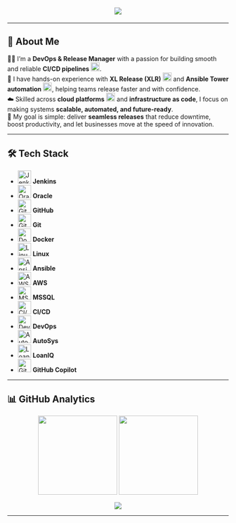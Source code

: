 <h1 align="center">
  <img src="https://readme-typing-svg.herokuapp.com?font=Orbitron&size=28&duration=9000&pause=1000&color=00F7FF&width=1000&center=true&vCenter=true&repeat=true&lines=🚀+DevOps+Engineer+%7C+Jenkins+%7C+Oracle+%7C+GitHub+Copilot+%7C+MSSQL+%7C+Linux+%7C+Ansible+%7C+Git+%26+GitHub+%7C+CI%2FCD+%7C+Docker+%7C+AutoSys+%7C+LoanIQ" />
</h1>

---

## 🌌 About Me
👨‍💻 I’m a **DevOps & Release Manager** with a passion for building smooth and reliable **CI/CD pipelines** <img src="https://img.icons8.com/color/48/000000/continuous-integration.png" height="20" alt="CI/CD" />.  
🚀 I have hands-on experience with **XL Release (XLR)** <img src="https://img.icons8.com/fluency/48/rocket.png" height="20" alt="XLR" /> and **Ansible Tower automation** <img src="https://img.icons8.com/color/48/ansible.png" height="20" alt="Ansible" />, helping teams release faster and with confidence.  
☁️ Skilled across **cloud platforms** <img src="https://img.icons8.com/color/48/000000/cloud.png" height="20" alt="Cloud" /> and **infrastructure as code**, I focus on making systems **scalable, automated, and future-ready**.  
🎯 My goal is simple: deliver **seamless releases** that reduce downtime, boost productivity, and let businesses move at the speed of innovation.


---
## 🛠️ Tech Stack

- <img src="https://cdn.jsdelivr.net/gh/devicons/devicon/icons/jenkins/jenkins-original.svg" height="30" alt="Jenkins" /> **Jenkins**
- <img src="https://cdn.jsdelivr.net/gh/devicons/devicon/icons/oracle/oracle-original.svg" height="30" alt="Oracle" /> **Oracle**
- <img src="https://cdn.jsdelivr.net/gh/devicons/devicon/icons/github/github-original.svg" height="30" alt="GitHub" /> **GitHub**
- <img src="https://cdn.jsdelivr.net/gh/devicons/devicon/icons/git/git-original.svg" height="30" alt="Git" /> **Git**
- <img src="https://cdn.jsdelivr.net/gh/devicons/devicon/icons/docker/docker-original.svg" height="30" alt="Docker" /> **Docker**
- <img src="https://cdn.jsdelivr.net/gh/devicons/devicon/icons/linux/linux-original.svg" height="30" alt="Linux" /> **Linux**
- <img src="https://cdn.jsdelivr.net/gh/devicons/devicon/icons/ansible/ansible-original.svg" height="30" alt="Ansible" /> **Ansible**
- <img src="https://cdn.jsdelivr.net/gh/devicons/devicon/icons/amazonwebservices/amazonwebservices-original.svg" height="30" alt="AWS" /> **AWS**
- <img src="https://cdn.jsdelivr.net/gh/devicons/devicon/icons/microsoftsqlserver/microsoftsqlserver-plain.svg" height="30" alt="MSSQL" /> **MSSQL**
- <img src="https://cdn-icons-png.flaticon.com/512/906/906324.png" height="30" alt="CI/CD" /> **CI/CD**
- <img src="https://cdn-icons-png.flaticon.com/512/5968/5968853.png" height="30" alt="DevOps" /> **DevOps**
- <img src="https://cdn-icons-png.flaticon.com/512/2721/2721297.png" height="30" alt="AutoSys" /> **AutoSys**
- <img src="https://cdn-icons-png.flaticon.com/512/5969/5969020.png" height="30" alt="LoanIQ" /> **LoanIQ**
- <img src="https://upload.wikimedia.org/wikipedia/commons/1/1f/GitHub_Copilot_logo.svg" height="30" alt="GitHub Copilot" /> **GitHub Copilot**


---

## 📊 GitHub Analytics

<p align="center">
  <img src="https://github-readme-stats.vercel.app/api?username=merajpathanAK&show_icons=true&theme=tokyonight&hide_border=true&bg_color=0D1117&border_radius=15&count_private=true" height="180" />
  <img src="https://github-readme-streak-stats.herokuapp.com?user=merajpathanAK&theme=tokyonight&hide_border=true&background=0D1117&border_radius=15" height="180" />
</p>

<p align="center">
  <img src="https://github-readme-activity-graph.vercel.app/graph?username=merajpathanAK&theme=react-dark&hide_border=true&bg_color=0D1117&radius=15" />
</p>


---




